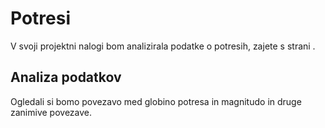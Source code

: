 # Potresi
V svoji projektni nalogi bom analizirala podatke o potresih, zajete s strani .

## Analiza podatkov
Ogledali si bomo povezavo med globino potresa in magnitudo in druge zanimive povezave.

